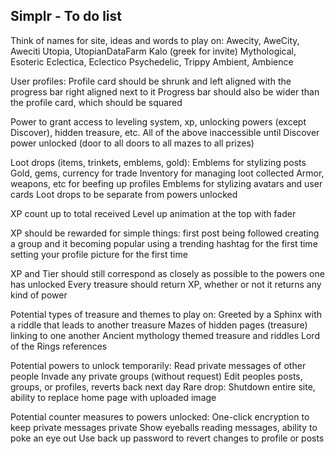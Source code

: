 ## Simplr - To do list

Think of names for site, ideas and words to play on:
  Awecity, AweCity, Aweciti
  Utopia, UtopianDataFarm
  Kalo (greek for invite)
  Mythological, Esoteric
  Eclectica, Eclectico
  Psychedelic, Trippy
  Ambient, Ambience

User profiles:
  Profile card should be shrunk and left aligned with the progress bar right aligned next to it
  Progress bar should also be wider than the profile card, which should be squared

Power to grant access to leveling system, xp, unlocking powers (except Discover), hidden treasure, etc.
All of the above inaccessible until Discover power unlocked (door to all doors to all mazes to all prizes)

Loot drops (items, trinkets, emblems, gold):
  Emblems for stylizing posts
  Gold, gems, currency for trade
  Inventory for managing loot collected
  Armor, weapons, etc for beefing up profiles
  Emblems for stylizing avatars and user cards
  Loot drops to be separate from powers unlocked
  
XP count up to total received
Level up animation at the top with fader

XP should be rewarded for simple things:
  first post
  being followed
  creating a group and it becoming popular
  using a trending hashtag for the first time
  setting your profile picture for the first time

XP and Tier should still correspond as closely as possible to the powers one has unlocked
Every treasure should return XP, whether or not it returns any kind of power

Potential types of treasure and themes to play on:
  Greeted by a Sphinx with a riddle that leads to another treasure
  Mazes of hidden pages (treasure) linking to one another
  Ancient mythology themed treasure and riddles
  Lord of the Rings references

Potential powers to unlock temporarily:
  Read private messages of other people
  Invade any private groups (without request)
  Edit peoples posts, groups, or profiles, reverts back next day
  Rare drop: Shutdown entire site, ability to replace home page with uploaded image
  
Potential counter measures to powers unlocked:
  One-click encryption to keep private messages private
  Show eyeballs reading messages, ability to poke an eye out
  Use back up password to revert changes to profile or posts
